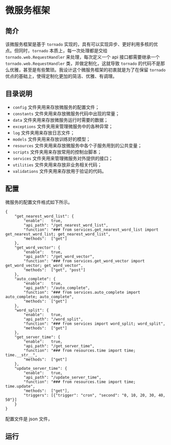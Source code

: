 # 微服务框架

## 简介

该微服务框架是基于 `tornado` 实现的，具有可以实现异步、更好利用多核的优点。但同时，`tornado` 本质上，每一次处理都是交给 `tornado.web.RequestHandler` 来处理，每次定义一个 api 接口都需要继承一个 `tornado.web.RequestHandler` 类，并做定制化，这就导致 `tornado` 的代码不是那么优雅，甚至是有些繁琐。我设计这个微服务框架的初衷就是为了在保留 `tornado` 优点的基础上，使得定制化更加的简洁、优雅、有调理。

## 目录说明

- `config` 文件夹用来存放微服务的配置文件；
- `constants` 文件夹用来存放微服务代码中出现的常量；
- `data` 文件夹用来存放微服务运行时需要的数据；
- `exceptions` 文件夹用来管理微服务中的各种异常；
- `log` 文件夹用来存放日志文件；
- `models` 文件夹用来存放训练好的模型；
- `resources` 文件夹用来存放微服务中各个子服务用到的公共变量；
- `scripts` 文件夹用来存放常用的控制台脚本；
- `services` 文件夹用来管理微服务对外提供的接口；
- `utilities` 文件夹用来存放非业务相关代码；
- `validations` 文件夹用来存放用于验证的代码。

## 配置

微服务的配置文件格式如下所示。

    {
        "get_nearest_word_list": {
            "enable":   true,
            "api_path": "/get_nearest_word_list",
            "function": "### from services.get_nearest_word_list import get_nearest_word_list; get_nearest_word_list",
            "methods":  ["get"]
        },
        "get_word_vector": {
            "enable":   true,
            "api_path": "/get_word_vector",
            "function": "### from services.get_word_vector import get_word_vector; get_word_vector",
            "methods":  ["get", "post"]
        },
        "auto_complete": {
            "enable":   true,
            "api_path": "/auto_complete",
            "function": "### from services.auto_complete import auto_complete; auto_complete",
            "methods":  ["get"]
        },
        "word_split": {
            "enable":   true,
            "api_path": "/word_split",
            "function": "### from services import word_split; word_split",
            "methods":  ["get"]
        },
        "get_server_time": {
            "enable":   true,
            "api_path": "/get_server_time",
            "function": "### from resources.time import time; time.__str__",
            "methods":  ["get"]
        },
        "update_server_time": {
            "enable":   true,
            "api_path": "/update_server_time",
            "function": "### from resources.time import time; time.update",
            "methods":  ["get"],
            "triggers": [{"trigger": "cron", "second": "0, 10, 20, 30, 40, 50"}]
        }
    }

配置文件是 json 文件，

## 运行

